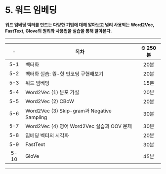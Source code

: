 # 5. 워드 임베딩

**워드 임베딩 벡터를 만드는 다양한 기법에 대해 알아보고 널리 사용되는 Word2Vec, FastText, Glove의 원리와 사용법을 실습을 통해 알아본다.**

---

|-|목차|⏲  250분|
|:---:|---|:---:|
|5-1| 벡터화 | 20분|
|5-2| 벡터화 실습: 원-핫 인코딩 구현해보기 | 20분|
|5-3| 워드 임베딩 | 15분|
|5-4| Word2Vec (1) 분포 가설 | 20분|
|5-5| Word2Vec (2) CBoW | 20분|
|5-6| Word2Vec (3) Skip-gram과 Negative Sampling | 30분|
|5-7| Word2Vec (4) 영어 Word2Vec 실습과 OOV 문제 | 30분|
|5-8| 임베딩 벡터의 시각화 | 20분|
|5-9| FastText | 30분|
|5-10| GloVe | 45분|

---
